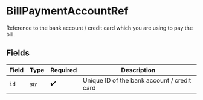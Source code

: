 # BillPaymentAccountRef

Reference to the bank account / credit card which you are using to pay the bill.


## Fields

| Field                                       | Type                                        | Required                                    | Description                                 |
| ------------------------------------------- | ------------------------------------------- | ------------------------------------------- | ------------------------------------------- |
| `id`                                        | *str*                                       | :heavy_check_mark:                          | Unique ID of the bank account / credit card |